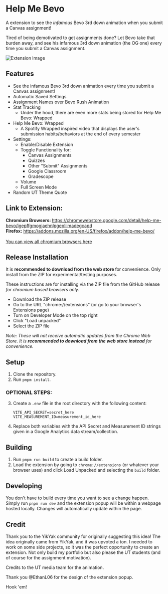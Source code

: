 # Help Me Bevo

A extension to see the <i>infamous</i> Bevo 3rd down animation when you submit a Canvas assignment!

Tired of being demotivated to get assignments done?
Let Bevo take that burden away, and see his infamous 3rd down animation (the OG one) every time you submit a Canvas assignment.

![Extension Image](https://lh3.googleusercontent.com/nV0uRjXJ9PRps2P3YY9rYKPUT-yYxGjKgwpmO6njmjV1kXdv4rJNr6LxXtz1gRBOB1eKHVyj6CPcpI_Kf791uBfV1jw=s1280-w1280-h800)

## Features

- See the infamous Bevo 3rd down animation every time you submit a Canvas assignment!
- Automatic Saved Settings
- Assignment Names over Bevo Rush Animation
- Stat Tracking
  - Under the hood, there are even more stats being stored for Help Me Bevo: Wrapped
- Help Me Bevo: Wrapped
  - A Spotify Wrapped inspired video that displays the user's submission habits/behaviors at the end of every semester
- Settings:
  - Enable/Disable Extension
  - Toggle Functionality for:
    - Canvas Assignments
    - Quizzes
    - Other "Submit" Assignments
    - Google Classroom
    - Gradescope
  - Volume
  - Full Screen Mode
- Random UT Theme Quote

## Link to Extension:

<b>Chromium Browsers: </b>https://chromewebstore.google.com/detail/help-me-bevo/igepffgmogjaehnlpgepliimadegcapd
<br />
<b>Firefox:</b> https://addons.mozilla.org/en-US/firefox/addon/help-me-bevo/
<br />
<br />
[You can view all chromium browsers here](<https://en.wikipedia.org/wiki/Chromium_(web_browser)>)

## Release Installation

It is <b>recommended to download from the web store </b> for convenience.</i>
Only install from the ZIP for experimental/testing purposes.

These instructions are for installing via the ZIP file from the GitHub release <i>for chromium based browsers only</i>.

- Download the ZIP release
- Go to the URL "chrome://extensions" (or go to your browser's Extensions page)
- Turn on Developer Mode on the top right
- Click "Load unpacked"
- Select the ZIP file

<i>Note: These will not receive automatic updates from the Chrome Web Store. It is <b>recommended to download from the web store instead</b> for convenience.</i>

## Setup

1. Clone the repository.
2. Run `pnpm install`.

### OPTIONAL STEPS:

3. Create a `.env` file in the root directory with the following content:
   ```env
   VITE_API_SECRET=secret_here
   VITE_MEASUREMENT_ID=measurement_id_here
   ```
4. Replace both variables with the API Secret and Measurement ID strings given in a Google Analytics data stream/collection.

## Building

1. Run `pnpm run build` to create a build folder.
2. Load the extension by going to `chrome://extensions` (or whatever your browser uses) and click Load Unpacked and selecting the `build` folder.

## Developing

You don't have to build every time you want to see a change happen. Simply run `pnpm run dev` and the extension popup will be within a webpage hosted locally. Changes will automatically update within the page.

## Credit

Thank you to the YikYak community for originally suggesting this idea!
The idea originally came from YikYak, and it was upvoted a ton. I needed to work on some side projects, so it was the perfect opportunity to create an extension. Not only build my portfolio but also please the UT students (and of course for the assignment motivation).

Credits to the UT media team for the animation.

Thank you @EthanL06 for the design of the extension popup.

Hook 'em!
